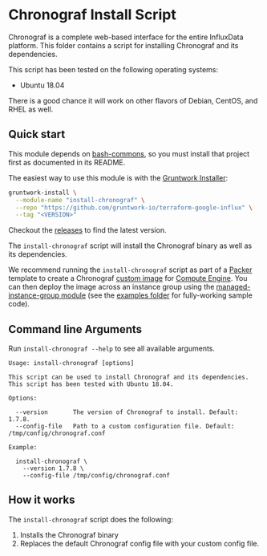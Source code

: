 # Chronograf Install Script

Chronograf is a complete web-based interface for the entire InfluxData platform.
This folder contains a script for installing Chronograf and its dependencies.

This script has been tested on the following operating systems:

* Ubuntu 18.04

There is a good chance it will work on other flavors of Debian, CentOS, and RHEL as well.

## Quick start

This module depends on [bash-commons](https://github.com/gruntwork-io/bash-commons), so you must install that project
first as documented in its README.

The easiest way to use this module is with the [Gruntwork Installer](https://github.com/gruntwork-io/gruntwork-installer):

```bash
gruntwork-install \
  --module-name "install-chronograf" \
  --repo "https://github.com/gruntwork-io/terraform-google-influx" \
  --tag "<VERSION>"
```

Checkout the [releases](https://github.com/gruntwork-io/terraform-google-influx/releases) to find the latest version.

The `install-chronograf` script will install the Chronograf binary as well as its dependencies.

We recommend running the `install-chronograf` script as part of a [Packer](https://www.packer.io/) template to 
create a Chronograf [custom image](https://cloud.google.com/compute/docs/images/create-delete-deprecate-private-images) for [Compute Engine](https://cloud.google.com/compute/).
You can then deploy the image across an instance group using the [managed-instance-group 
module](https://github.com/gruntwork-io/terraform-google-influx/tree/master/modules/managed-instance-group) (see the 
[examples folder](https://github.com/gruntwork-io/terraform-google-influx/tree/master/examples) for fully-working sample code).

## Command line Arguments

Run `install-chronograf --help` to see all available arguments.

```
Usage: install-chronograf [options]

This script can be used to install Chronograf and its dependencies. This script has been tested with Ubuntu 18.04.

Options:

  --version       The version of Chronograf to install. Default: 1.7.8.
  --config-file   Path to a custom configuration file. Default: /tmp/config/chronograf.conf

Example:

  install-chronograf \
    --version 1.7.8 \
    --config-file /tmp/config/chronograf.conf
```

## How it works

The `install-chronograf` script does the following:

1. Installs the Chronograf binary
1. Replaces the default Chronograf config file with your custom config file.
